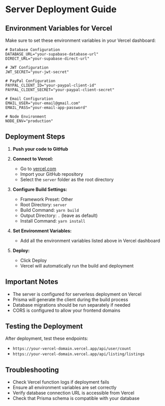 # Server Deployment Guide

## Environment Variables for Vercel

Make sure to set these environment variables in your Vercel dashboard:

```env
# Database Configuration
DATABASE_URL="your-supabase-database-url"
DIRECT_URL="your-supabase-direct-url"

# JWT Configuration
JWT_SECRET="your-jwt-secret"

# PayPal Configuration
PAYPAL_CLIENT_ID="your-paypal-client-id"
PAYPAL_CLIENT_SECRET="your-paypal-client-secret"

# Email Configuration
EMAIL_USER="your-email@gmail.com"
EMAIL_PASS="your-email-app-password"

# Node Environment
NODE_ENV="production"
```

## Deployment Steps

1. **Push your code to GitHub**
2. **Connect to Vercel:**
   - Go to [vercel.com](https://vercel.com)
   - Import your GitHub repository
   - Select the `server` folder as the root directory

3. **Configure Build Settings:**
   - Framework Preset: Other
   - Root Directory: `server`
   - Build Command: `yarn build`
   - Output Directory: `.` (leave as default)
   - Install Command: `yarn install`

4. **Set Environment Variables:**
   - Add all the environment variables listed above in Vercel dashboard

5. **Deploy:**
   - Click Deploy
   - Vercel will automatically run the build and deployment

## Important Notes

- The server is configured for serverless deployment on Vercel
- Prisma will generate the client during the build process
- Database migrations should be run separately if needed
- CORS is configured to allow your frontend domains

## Testing the Deployment

After deployment, test these endpoints:
- `https://your-vercel-domain.vercel.app/api/user/count`
- `https://your-vercel-domain.vercel.app/api/listing/listings`

## Troubleshooting

- Check Vercel function logs if deployment fails
- Ensure all environment variables are set correctly
- Verify database connection URL is accessible from Vercel
- Check that Prisma schema is compatible with your database